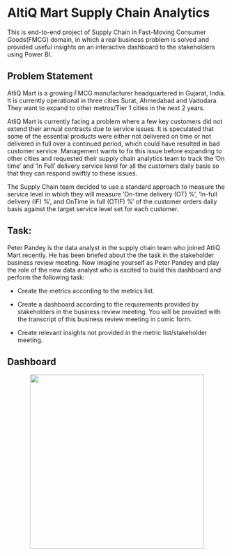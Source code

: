 # AltiQ Mart Supply Chain Analytics
This is end-to-end project of Supply Chain in Fast-Moving Consumer Goods(FMCG) domain, in which a real business problem is solved and provided useful insights on an interactive dashboard to the stakeholders using Power BI.

## Problem Statement
AtliQ Mart is a growing FMCG manufacturer headquartered in Gujarat, India. It is currently operational in three cities Surat, Ahmedabad and Vadodara. They want to expand to other metros/Tier 1 cities in the next 2 years.

AtliQ Mart is currently facing a problem where a few key customers did not extend their annual contracts due to service issues. It is speculated that some of the essential products were either not delivered on time or not delivered in full over a continued period, which could have resulted in bad customer service. Management wants to fix this issue before expanding to other cities and requested their supply chain analytics team to track the ’On time’ and ‘In Full’ delivery service level for all the customers daily basis so that they can respond swiftly to these issues.

The Supply Chain team decided to use a standard approach to measure the service level in which they will measure ‘On-time delivery (OT) %’, ‘In-full delivery (IF) %’, and OnTime in full (OTIF) %’ of the customer orders daily basis against the target service level set for each customer.

## Task:
Peter Pandey is the data analyst in the supply chain team who joined AtliQ Mart recently. He has been briefed about the the task in the stakeholder business review meeting. Now imagine yourself as Peter Pandey and play the role of the new data analyst who is excited to build this dashboard and perform the following task:

- Create the metrics according to the metrics list.

- Create a dashboard according to the requirements provided by stakeholders in the business review meeting. You will be provided with the transcript of this business review meeting in comic form.

- Create relevant insights not provided in the metric list/stakeholder meeting.

## Dashboard
<p align="center">
<img src="https://github.com/ali-bin-kashif/supply-chain-fmcg-data-analytics-dashboard/assets/85495570/ce3c7d05-6466-40e1-a4ef-347ce5deaf18" height="400">
</p>
